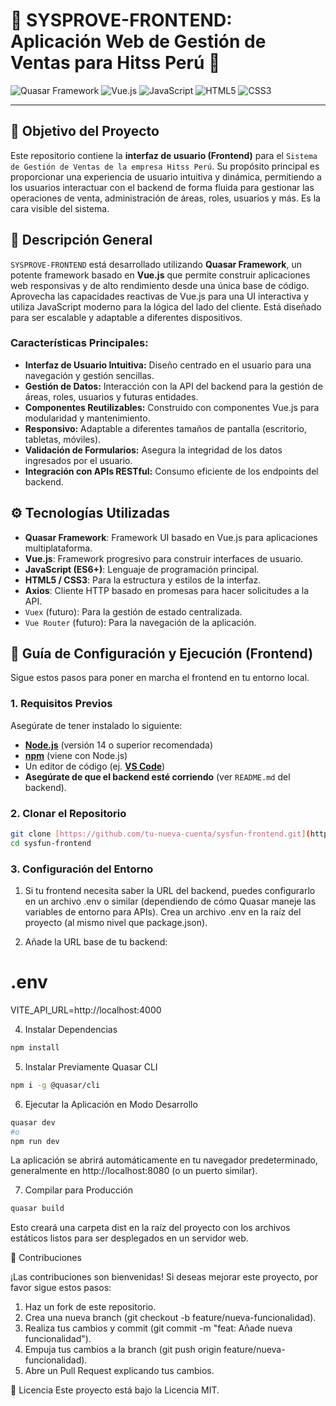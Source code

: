 # 🎨 SYSPROVE-FRONTEND: Aplicación Web de Gestión de Ventas para Hitss Perú 🎨

![Quasar Framework](https://img.shields.io/badge/Quasar_Framework-105374?style=for-the-badge&logo=quasar&logoColor=white)
![Vue.js](https://img.shields.io/badge/Vue.js-4FC08D?style=for-the-badge&logo=vuedotjs&logoColor=white)
![JavaScript](https://img.shields.io/badge/JavaScript-F7DF1E?style=for-the-badge&logo=javascript&logoColor=black)
![HTML5](https://img.shields.io/badge/HTML5-E34F26?style=for-the-badge&logo=html5&logoColor=white)
![CSS3](https://img.shields.io/badge/CSS3-1572B6?style=for-the-badge&logo=css3&logoColor=white)

---

## 🎯 **Objetivo del Proyecto**

Este repositorio contiene la **interfaz de usuario (Frontend)** para el `Sistema de Gestión de Ventas de la empresa Hitss Perú`. Su propósito principal es proporcionar una experiencia de usuario intuitiva y dinámica, permitiendo a los usuarios interactuar con el backend de forma fluida para gestionar las operaciones de venta, administración de áreas, roles, usuarios y más. Es la cara visible del sistema.

## 📝 **Descripción General**

`SYSPROVE-FRONTEND` está desarrollado utilizando **Quasar Framework**, un potente framework basado en **Vue.js** que permite construir aplicaciones web responsivas y de alto rendimiento desde una única base de código. Aprovecha las capacidades reactivas de Vue.js para una UI interactiva y utiliza JavaScript moderno para la lógica del lado del cliente. Está diseñado para ser escalable y adaptable a diferentes dispositivos.

### **Características Principales:**

- **Interfaz de Usuario Intuitiva:** Diseño centrado en el usuario para una navegación y gestión sencillas.
- **Gestión de Datos:** Interacción con la API del backend para la gestión de áreas, roles, usuarios y futuras entidades.
- **Componentes Reutilizables:** Construido con componentes Vue.js para modularidad y mantenimiento.
- **Responsivo:** Adaptable a diferentes tamaños de pantalla (escritorio, tabletas, móviles).
- **Validación de Formularios:** Asegura la integridad de los datos ingresados por el usuario.
- **Integración con APIs RESTful:** Consumo eficiente de los endpoints del backend.

## ⚙️ **Tecnologías Utilizadas**

- **Quasar Framework**: Framework UI basado en Vue.js para aplicaciones multiplataforma.
- **Vue.js**: Framework progresivo para construir interfaces de usuario.
- **JavaScript (ES6+)**: Lenguaje de programación principal.
- **HTML5 / CSS3**: Para la estructura y estilos de la interfaz.
- **Axios**: Cliente HTTP basado en promesas para hacer solicitudes a la API.
- `Vuex` (futuro): Para la gestión de estado centralizada.
- `Vue Router` (futuro): Para la navegación de la aplicación.

## 🚀 **Guía de Configuración y Ejecución (Frontend)**

Sigue estos pasos para poner en marcha el frontend en tu entorno local.

### **1. Requisitos Previos**

Asegúrate de tener instalado lo siguiente:

- [**Node.js**](https://nodejs.org/es/download/) (versión 14 o superior recomendada)
- [**npm**](https://docs.npmjs.com/downloading-and-installing-node-js-and-npm) (viene con Node.js)
- Un editor de código (ej. [**VS Code**](https://code.visualstudio.com/))
- **Asegúrate de que el backend esté corriendo** (ver `README.md` del backend).

### **2. Clonar el Repositorio**

```bash
git clone [https://github.com/tu-nueva-cuenta/sysfun-frontend.git](https://github.com/tu-nueva-cuenta/sysfun-frontend.git)
cd sysfun-frontend
```

### **3. Configuración del Entorno**

1. Si tu frontend necesita saber la URL del backend, puedes configurarlo en un archivo .env o similar (dependiendo de cómo Quasar maneje las variables de entorno para APIs).
   Crea un archivo .env en la raíz del proyecto (al mismo nivel que package.json).

2. Añade la URL base de tu backend:

# .env

VITE_API_URL=http://localhost:4000

4. Instalar Dependencias

```bash
npm install
```

5. Instalar Previamente Quasar CLI

```bash
npm i -g @quasar/cli
```

6. Ejecutar la Aplicación en Modo Desarrollo

```bash
quasar dev
#o
npm run dev

```

La aplicación se abrirá automáticamente en tu navegador predeterminado, generalmente en http://localhost:8080 (o un puerto similar).

7. Compilar para Producción

```bash
quasar build

```

Esto creará una carpeta dist en la raíz del proyecto con los archivos estáticos listos para ser desplegados en un servidor web.

🤝 Contribuciones

¡Las contribuciones son bienvenidas! Si deseas mejorar este proyecto, por favor sigue estos pasos:

1.  Haz un fork de este repositorio.
2.  Crea una nueva branch (git checkout -b feature/nueva-funcionalidad).
3.  Realiza tus cambios y commit (git commit -m "feat: Añade nueva funcionalidad").
4.  Empuja tus cambios a la branch (git push origin feature/nueva-funcionalidad).
5.  Abre un Pull Request explicando tus cambios.

📄 Licencia
Este proyecto está bajo la Licencia MIT.

